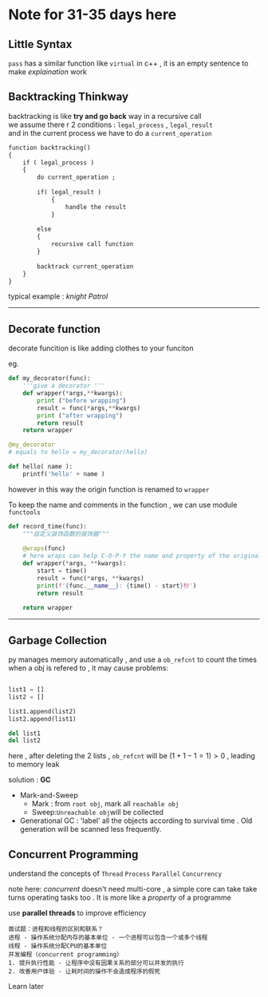 # Note for 31-35 days here

## Little Syntax

`pass` has a similar function like `virtual` in c++ , it is an empty sentence to make *explaination* work

## **Backtracking** Thinkway

backtracking is like **try and go back** way in a recursive call  
we assume there r 2 conditions : `legal_process` , `legal_result`  
and in the current process we have to do a `current_operation`

```txt
function backtracking()
{
    if ( legal_process ) 
    {
        do current_operation ;
        
        if( legal_result )
            {
                handle the result
            }
        
        else
        {
            recursive call function
        }    
        
        backtrack current_operation
    }
}
```

typical example : *knight Patrol*

---

## Decorate function

decorate funcition is like adding clothes to your funciton 

eg.

```python
def my_decorator(func):
    '''give a decorator '''
    def wrapper(*args,**kwargs):
        print ("before wrapping")
        result = func(*args,**kwargs)
        print ("after wrapping")
        return result
    return wrapper

@my_decorator
# equals to hello = my_decorator(hello)

def hello( name ):
    printf('hello' + name )
```

however in this way the origin function is renamed to `wrapper`

To keep the name and comments in the function , we can use module `functools`

```python
def record_time(func):
    """自定义装饰函数的装饰器"""
    
    @wraps(func)
    # here wraps can help C-O-P-Y the name and property of the original function
    def wrapper(*args, **kwargs):
        start = time()
        result = func(*args, **kwargs)
        print(f'{func.__name__}: {time() - start}秒')
        return result
        
    return wrapper
```

---

## Garbage Collection

py manages memory automatically , and use a `ob_refcnt` to count the times when a obj is refered to , it may cause problems:

```python

list1 = []
list2 = []

list1.append(list2)
list2.append(list1)

del list1
del list2

```

here , after deleting the 2 lists , `ob_refcnt` will be $(1+1 -1 = 1)>0$ , leading to memory leak

solution : **GC**

- Mark-and-Sweep
  - Mark : from `root obj`, mark all `reachable obj`
  - Sweep:`Unreachable obj`will be collected
- Generational GC
  : 'label' all the objects according to survival time . Old generation will be scanned less frequently.

## Concurrent Programming

understand the concepts of `Thread` `Process` `Parallel` `Concurrency`

note here: *concurrent* doesn't need multi-core , a simple core can take take turns operating tasks too . It is more like a *property* of a programme

use **parallel threads**  to improve efficiency

```
面试题：进程和线程的区别和联系？
进程 - 操作系统分配内存的基本单位 - 一个进程可以包含一个或多个线程
线程 - 操作系统分配CPU的基本单位
并发编程（concurrent programming）
1. 提升执行性能 - 让程序中没有因果关系的部分可以并发的执行
2. 改善用户体验 - 让耗时间的操作不会造成程序的假死
```

Learn later
